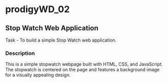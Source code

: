 # prodigyWD_02
## Stop Watch Web Application


<p> Task - To build a simple Stop Watch web application.</p>

### Description
This is a simple stopwatch webpage built with HTML, CSS, and JavaScript. The stopwatch is centered on the page and features a background image for a visually appealing design.


